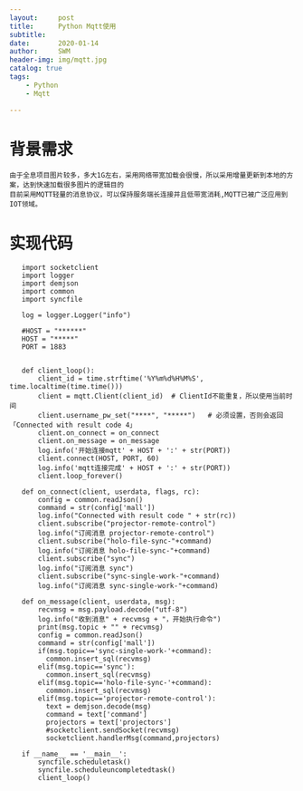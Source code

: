 ```yaml
---
layout:     post
title:      Python Mqtt使用
subtitle:
date:       2020-01-14
author:     SWM
header-img: img/mqtt.jpg
catalog: true
tags:
    - Python
    - Mqtt

---
```


# 背景需求
    由于全息项目图片较多，多大1G左右，采用网络带宽加载会很慢，所以采用增量更新到本地的方案，达到快速加载很多图片的逻辑目的
    目前采用MQTT轻量的消息协议，可以保持服务端长连接并且低带宽消耗,MQTT已被广泛应用到IOT领域。


# 实现代码

       

       import socketclient
       import logger
       import demjson
       import common
       import syncfile
       
       log = logger.Logger("info")
       
       #HOST = "******"
       HOST = "*****"
       PORT = 1883
       
       
       def client_loop():
           client_id = time.strftime('%Y%m%d%H%M%S', time.localtime(time.time()))
           client = mqtt.Client(client_id)  # ClientId不能重复，所以使用当前时间
           client.username_pw_set("****", "*****")   # 必须设置，否则会返回「Connected with result code 4」
           client.on_connect = on_connect
           client.on_message = on_message
           log.info('开始连接mqtt' + HOST + ':' + str(PORT))
           client.connect(HOST, PORT, 60)
           log.info('mqtt连接完成' + HOST + ':' + str(PORT))
           client.loop_forever()
       
       def on_connect(client, userdata, flags, rc):
           config = common.readJson()
           command = str(config['mall'])
           log.info("Connected with result code " + str(rc))
           client.subscribe("projector-remote-control")
           log.info("订阅消息 projector-remote-control")
           client.subscribe("holo-file-sync-"+command)
           log.info("订阅消息 holo-file-sync-"+command)
           client.subscribe("sync")
           log.info("订阅消息 sync")
           client.subscribe("sync-single-work-"+command)
           log.info("订阅消息 sync-single-work-"+command)
       
       def on_message(client, userdata, msg):
           recvmsg = msg.payload.decode("utf-8")
           log.info("收到消息" + recvmsg + "，开始执行命令")
           print(msg.topic + "" + recvmsg)
           config = common.readJson()
           command = str(config['mall'])
           if(msg.topic=='sync-single-work-'+command):
             common.insert_sql(recvmsg)
           elif(msg.topic=='sync'):
             common.insert_sql(recvmsg)
           elif(msg.topic=='holo-file-sync-'+command):
             common.insert_sql(recvmsg)
           elif(msg.topic=='projector-remote-control'):
             text = demjson.decode(msg)
             command = text['command']
             projectors = text['projectors']
             #socketclient.sendSocket(recvmsg)
             socketclient.handlerMsg(command,projectors)
       
       if __name__ == '__main__':
           syncfile.scheduletask()
           syncfile.scheduleuncompletedtask()
           client_loop() 
       

         
   
  